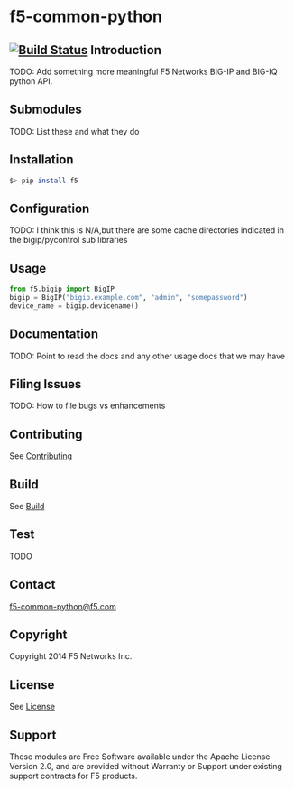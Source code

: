 f5-common-python
================
[![Build Status](https://magnum.travis-ci.com/F5Networks/f5-common-python.svg?token=s9yQgrQoSkLe6ec4WQKS&branch=develop)](https://magnum.travis-ci.com/F5Networks/f5-common-python)
Introduction
------------
TODO: Add something more meaningful
F5 Networks BIG-IP and BIG-IQ python API.

Submodules
----------
TODO: List these and what they do

Installation
------------
```bash
$> pip install f5
```

Configuration
-------------
TODO: I think this is N/A,but there are some cache directories indicated in the bigip/pycontrol sub libraries

Usage
-----
```python
from f5.bigip import BigIP
bigip = BigIP("bigip.example.com", "admin", "somepassword")
device_name = bigip.devicename()
```

Documentation
-------------
TODO: Point to read the docs and any other usage docs that we may have

Filing Issues
-------------
TODO: How to file bugs vs enhancements

Contributing
------------
See [Contributing](CONTRIBUTING.md)

Build
-----
See [Build](BUILD)

Test
----
TODO

Contact
-------
<f5-common-python@f5.com>

Copyright
---------
Copyright 2014 F5 Networks Inc.

License
-------
See [License](LICENSE)

Support
-------
These modules are Free Software available under the Apache License
Version 2.0, and are provided without Warranty or Support under 
existing support contracts for F5 products.
